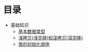 # 目录


* 基础知识
  * [基本数据类型](https://github.com/AndBird/MyNote/blob/master/java/基本数据类型.md)
  * [浅拷贝(浅克隆)和深拷贝(深克隆)](https://github.com/AndBird/MyNote/blob/master/java/浅拷贝(浅克隆)和深拷贝(深克隆).md)
  * [类的初始化顺序](https://github.com/AndBird/MyNote/blob/master/java/类的初始化顺序.md)


  
